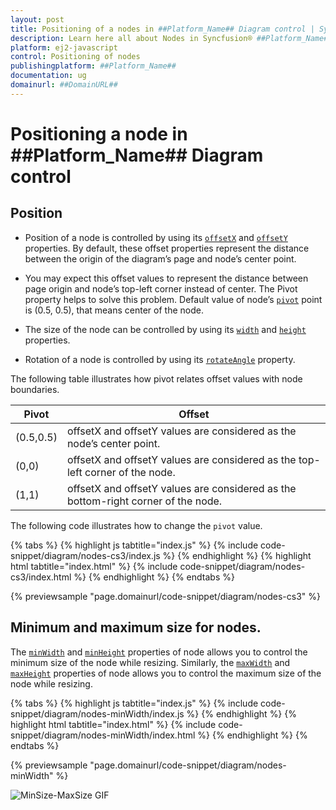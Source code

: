 ```yaml
---
layout: post
title: Positioning of a nodes in ##Platform_Name## Diagram control | Syncfusion®
description: Learn here all about Nodes in Syncfusion® ##Platform_Name## Diagram control of Syncfusion Essential® JS 2 and more.
platform: ej2-javascript
control: Positioning of nodes 
publishingplatform: ##Platform_Name##
documentation: ug
domainurl: ##DomainURL##
---
```


# Positioning a node in ##Platform_Name## Diagram control

## Position

* Position of a node is controlled by using its [`offsetX`](../api/diagram/node/#offsetx) and [`offsetY`](../api/diagram/node/#offsety) properties. By default, these offset properties represent the distance between the origin of the diagram’s page and node’s center point.

* You may expect this offset values to represent the distance between page origin and node’s top-left corner instead of center. The Pivot property helps to solve this problem. Default value of node’s [`pivot`](../api/diagram/node/#pivot) point is (0.5, 0.5), that means center of the node.

* The size of the node can be controlled by using its [`width`](../api/diagram/node/#width) and [`height`](../api/diagram/node/#height) properties.

* Rotation of a node is controlled by using its [`rotateAngle`](../api/diagram/node/#rotateangle) property.

The following table illustrates how pivot relates offset values with node boundaries.

| Pivot | Offset |
|-------- | -------- |
| (0.5,0.5)| offsetX and offsetY values are considered as the node’s center point. |
| (0,0) | offsetX and offsetY values are considered as the top-left corner of the node. |
| (1,1) | offsetX and offsetY values are considered as the bottom-right corner of the node. |

The following code illustrates how to change the `pivot` value.

{% tabs %}
{% highlight js tabtitle="index.js" %}
{% include code-snippet/diagram/nodes-cs3/index.js %}
{% endhighlight %}
{% highlight html tabtitle="index.html" %}
{% include code-snippet/diagram/nodes-cs3/index.html %}
{% endhighlight %}
{% endtabs %}
        
{% previewsample "page.domainurl/code-snippet/diagram/nodes-cs3" %}

## Minimum and maximum size for nodes.

The [`minWidth`](../api/diagram/node/#minwidth) and [`minHeight`](../api/diagram/node/#minheight) properties of node allows you to control the minimum size of the node while resizing. Similarly, the [`maxWidth`](../api/diagram/node/#maxwidth) and [`maxHeight`](../api/diagram/node/#maxheight) properties of node allows you to control the maximum size of the node while resizing.

{% tabs %}
{% highlight js tabtitle="index.js" %}
{% include code-snippet/diagram/nodes-minWidth/index.js %}
{% endhighlight %}
{% highlight html tabtitle="index.html" %}
{% include code-snippet/diagram/nodes-minWidth/index.html %}
{% endhighlight %}
{% endtabs %}
        
{% previewsample "page.domainurl/code-snippet/diagram/nodes-minWidth" %}

![MinSize-MaxSize GIF](images/minSize-MaxSizeGif.gif)